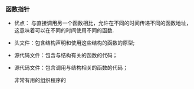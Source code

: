 ### 函数指针
- 优点：
与直接调用另一个函数相比，允许在不同的时间传递不同的函数地址，这意味着可以在不同的时间使用不同的函数.

- 头文件：包含结构声明和使用这些结构的函数的原型;

- 源代码文件：包含与结构有关的函数的代码；

- 源代码文件：包含调用与结构相关的函数的代码；

  非常有用的组织程序的